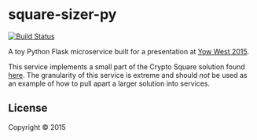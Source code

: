 # square-sizer-py

[![Build Status](https://travis-ci.org/andeemarks/square-sizer-py.svg?branch=master)](https://travis-ci.org/andeemarks/square-sizer-py)

A toy Python Flask microservice built for a presentation at [Yow West 2015][1].

This service implements a small part of the Crypto Square solution found [here][3].  The granularity of this service is extreme and should _not_ be used as an example of how to pull apart a larger solution into services.

[3]: http://garajeando.blogspot.com.au/2015/05/exercism-crypto-square-in-clojure.html

[1]: https://a.confui.com/-LsHgG00I

<!-- ## Prerequisites

You will need [Leiningen][2] 1.7.0 or above installed.

[2]: https://github.com/technomancy/leiningen

## Running

To start a web server for the application locally, run:

    ./up.sh

## Tests

To run the test suite:

	lein midje

To manually test a hosted version, try:

    curl https://cs-square-sizer.herokuapp.com/abcd
 -->
## License

Copyright © 2015
